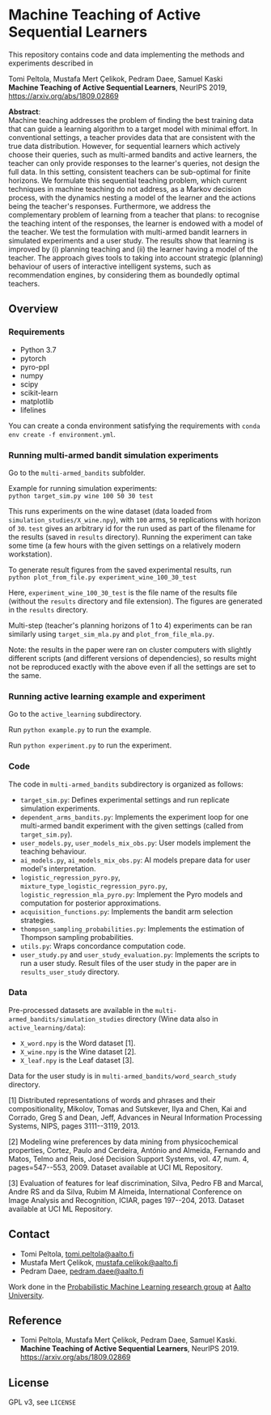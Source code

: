 Machine Teaching of Active Sequential Learners
==============================================

This repository contains code and data implementing the methods and experiments described in

Tomi Peltola, Mustafa Mert Çelikok, Pedram Daee, Samuel Kaski  
**Machine Teaching of Active Sequential Learners**,  NeurIPS 2019,
https://arxiv.org/abs/1809.02869

**Abstract**:  
Machine teaching addresses the problem of finding the best training data that can guide a learning algorithm to a target model with minimal effort. In conventional settings, a teacher provides data that are consistent with the true data distribution. However, for sequential learners which actively choose their queries, such as multi-armed bandits and active learners, the teacher can only provide responses to the learner's queries, not design the full data. In this setting, consistent teachers can be sub-optimal for finite horizons. We formulate this sequential teaching problem, which current techniques in machine teaching do not address, as a Markov decision process, with the dynamics nesting a model of the learner and the actions being the teacher's responses. Furthermore, we address the complementary problem of learning from a teacher that plans: to recognise the teaching intent of the responses, the learner is endowed with a model of the teacher. We test the formulation with multi-armed bandit learners in simulated experiments and a user study. The results show that learning is improved by (i) planning teaching and (ii) the learner having a model of the teacher. The approach gives tools to taking into account strategic (planning) behaviour of users of interactive intelligent systems, such as recommendation engines, by considering them as boundedly optimal teachers.


## Overview


### Requirements

 * Python 3.7
 * pytorch
 * pyro-ppl
 * numpy
 * scipy
 * scikit-learn
 * matplotlib
 * lifelines

You can create a conda environment satisfying the requirements with `conda env create -f environment.yml`.


### Running multi-armed bandit simulation experiments

Go to the `multi-armed_bandits` subfolder.

Example for running simulation experiments:  
`python target_sim.py wine 100 50 30 test`

This runs experiments on the wine dataset (data loaded from `simulation_studies/X_wine.npy`), with `100` arms, `50` replications with horizon of `30`. `test` gives an arbitrary id for the run used as part of the filename for the results (saved in `results` directory). Running the experiment can take some time (a few hours with the given settings on a relatively modern workstation).

To generate result figures from the saved experimental results, run  
`python plot_from_file.py experiment_wine_100_30_test`

Here, `experiment_wine_100_30_test` is the file name of the results file (without the `results` directory and file extension). The figures are generated in the `results` directory.

Multi-step (teacher's planning horizons of 1 to 4) experiments can be ran similarly using `target_sim_mla.py` and `plot_from_file_mla.py`.

Note: the results in the paper were ran on cluster computers with slightly different scripts (and different versions of dependencies), so results might not be reproduced exactly with the above even if all the settings are set to the same.


### Running active learning example and experiment

Go to the `active_learning` subdirectory.

Run `python example.py` to run the example.

Run `python experiment.py` to run the experiment.


### Code

The code in `multi-armed_bandits` subdirectory is organized as follows:

 * `target_sim.py`: Defines experimental settings and run replicate simulation experiments.
 * `dependent_arms_bandits.py`: Implements the experiment loop for one multi-armed bandit experiment with the given settings (called from `target_sim.py`).
 * `user_models.py`, `user_models_mix_obs.py`: User models implement the teaching behaviour.
 * `ai_models.py`, `ai_models_mix_obs.py`: AI models prepare data for user model's interpretation.
 * `logistic_regression_pyro.py`, `mixture_type_logistic_regression_pyro.py`, `logistic_regression_mla_pyro.py`: Implement the Pyro models and computation for posterior approximations.
 * `acquisition_functions.py`: Implements the bandit arm selection strategies.
 * `thompson_sampling_probabilities.py`: Implements the estimation of Thompson sampling probabilities.
 * `utils.py`: Wraps concordance computation code.
 * `user_study.py` and `user_study_evaluation.py`: Implements the scripts to run a user study. Result files of the user study in the paper are in `results_user_study` directory.


### Data

Pre-processed datasets are available in the `multi-armed_bandits/simulation_studies` directory (Wine data also in `active_learning/data`):

 * `X_word.npy` is the Word dataset [1].
 * `X_wine.npy` is the Wine dataset [2].
 * `X_leaf.npy` is the Leaf dataset [3].

Data for the user study is in `multi-armed_bandits/word_search_study` directory.

  [1] Distributed representations of words and phrases and their compositionality,
      Mikolov, Tomas and Sutskever, Ilya and Chen, Kai and Corrado, Greg S and Dean, Jeff,
      Advances in Neural Information Processing Systems, NIPS, pages 3111--3119, 2013.
  
  [2] Modeling wine preferences by data mining from physicochemical properties,
      Cortez, Paulo and Cerdeira, António and Almeida, Fernando and Matos, Telmo and Reis, José
      Decision Support Systems, vol. 47, num. 4, pages=547--553, 2009.
      Dataset available at UCI ML Repository.
  
  [3] Evaluation of features for leaf discrimination,
      Silva, Pedro FB and Marcal, Andre RS and da Silva, Rubim M Almeida,
      International Conference on Image Analysis and Recognition, ICIAR, pages 197--204, 2013.
      Dataset available at UCI ML Repository.


## Contact

 * Tomi Peltola, tomi.peltola@aalto.fi
 * Mustafa Mert Çelikok, mustafa.celikok@aalto.fi
 * Pedram Daee, pedram.daee@aalto.fi

Work done in the [Probabilistic Machine Learning research group](https://research.cs.aalto.fi/pml/) at [Aalto University](https://www.aalto.fi/fi).


## Reference

 * Tomi Peltola, Mustafa Mert Çelikok, Pedram Daee, Samuel Kaski. **Machine Teaching of Active Sequential Learners**, NeurIPS 2019. https://arxiv.org/abs/1809.02869


## License

GPL v3, see `LICENSE`
